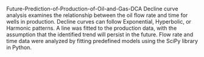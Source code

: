 Future-Prediction-of-Production-of-Oil-and-Gas-DCA
Decline curve analysis examines the relationship between the oil flow rate and time for wells in production.
Decline curves can follow Exponential, Hyperbolic, or Harmonic patterns.
A line was fitted to the production data, with the assumption that the identified trend will persist in the future.
Flow rate and time data were analyzed by fitting predefined models using the SciPy library in Python.
